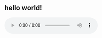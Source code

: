 ## hello world!

<audio controls="controls">
  Girl to Man (source)
  <source type="audio/wav" src="generated/Baqueta-ancho%2301-chunk2.wav.npy.wav">
  <p>source.</p>
</audio>
